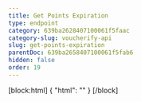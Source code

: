 ```yaml
---
title: Get Points Expiration
type: endpoint
category: 639ba2628407100061f5faac
category-slug: voucherify-api
slug: get-points-expiration
parentDoc: 639ba2658407100061f5fab6
hidden: false
order: 19
---
```

[block:html]
{
  "html": "<style>\n[title=\"Toggle library\"] { \n  display: none; }\n.LanguagePicker-divider { \n  display: none; }\n.Playground-section3VTXuaYZivJK > .APISectionHeader3LN_-QIR0m7x {\n  display: none; }\n.LanguagePicker-languages1qVVo_v6AlP9 {\n  display: none; }\n</style>"
}
[/block]